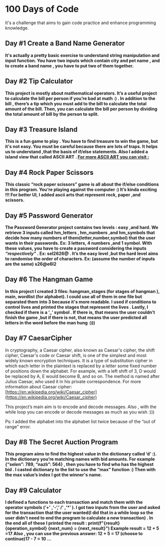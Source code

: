 # 100 Days of Code 
It's a challenge that aims to gain code practice and enhance programming knowledge. 
## Day #1 Create a Band Name Generator
**It's actually a pretty basic exercise to understand string manipulation and input function. You have two inputs which contain city and pet name , and  to create a band name , you have to put two of them together.**
## Day #2 Tip Calculator
**This project is mostly about mathematical operators. It’s a useful project to calculate the bill per person if you’re bad at math :) . In addition to the bill , there’s a tip which you must add to the bill to calculate the total amount of the bill. Then, you can calculate the bill per person by dividing the total amount of bill by the person to split.**
## Day #3 Treasure Island
**This is a fun game to play . You have to find treasure to win the game, but it's not easy. You must be careful because there are lots of traps. It helps us to understand ,that the basis of if/else statements. Also I added a island view that called ASCII ART .  [For more ASCII ART you can visit :](https://ascii.co.uk/art)**
## Day #4 Rock Paper Scissors
**This classic “rock paper scissors” game is all about the if/else conditions in this program. You’re playing against the computer :) It’s kinda exciting !!! For better UI, I added ascii arts that represent rock, paper ,and scissors.**
## Day #5 Password Generator
**The Password Generator project contains two levels : easy ,and hard. We retrieve 3 inputs called hm_letters , hm_numbers ,and hm_symbols that decide how many numbers of them(letter,number,symbol) that the user wants in their passwords. Ex: 3 letters, 4 numbers ,and 1 symbol. With these values, you have to create a password considering the inputs *“respectively”* . Ex: sel2626@ . It’s the easy level ,but the hard level aims to randomise the order of characters. Ex: (assume the number of inputs are the same) s26@e6l2**
## Day #6 The Hangman Game
**In this project I created 3 files: hangman_stages (for stages of hangman ), main, wordlist (for alphabet). I could use all of them in one file but separated them into 3 because it's more readable. I used if conditions to control lives and printed the stages that represent the lives . Lastly, I checked if there is a ‘_’ symbol . If there is, that means the user couldn’t finish the game ,but if there is not, that means the user predicted all letters in the word before the man hung :)))**
## Day #7 CaesarCipher


In cryptography, a Caesar cipher, also known as Caesar's cipher, the shift cipher, Caesar's code or Caesar shift, is one of the simplest and most widely known encryption techniques. It is a type of substitution cipher in which each letter in the plaintext is replaced by a letter some fixed number of positions down the alphabet. For example, with a left shift of 3, D would be replaced by A, E would become B, and so on. The method is named after Julius Caesar, who used it in his private correspondence. For more information about Caesar cipher: [https://en.wikipedia.org/wiki/Caesar_cipher](https://en.wikipedia.org/wiki/Caesar_cipher)

  

This project’s main aim is to encode and decode messages. Also , with the while loop you can encode or decode messages as much as you wish :)))

  

Ps: I added the alphabet into the alphabet list twice because of the “out of range” error.
## Day #8 The Secret Auction Program
**This program aims to find the highest value in the dictionary called ‘d’ :). In the dictionary you’re matching names with bid amounts. For example {“selen”: 789, “nazlı”: 564} , then you have to find who has the highest bid . I casted dictionary to the list to use the “max” function :) Then with the max value’s index I got the winner's name.**
## Day #9 Calculator
**I defined a functions to each transaction and match them with the operator symbols (‘+’ ,‘-’,’ /’ ,‘*’ ). I got two inputs from the user and asked for the transaction that the user wanted(I did that in a while loop so the user didn't need to end the program to calculate a new transaction) . In the end all of these I printed the result :  print(f"{result} {operation_symbol} {next_num} = {next_result}") Example result = 12 + 5 =17 
Also , you can use the previous answer: 12 + 5 = 17 (choose to continue)17 - 7 = 10 …**
 
